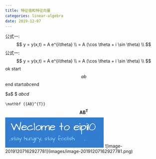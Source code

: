 ```yaml
---
title: 特征值和特征向量
categories: linear-algebra
date: 2019-12-07
---
```

公式一:    
$$
y = y(x,t) = A e^{i\theta} \\
      = A (\cos \theta + i \sin \theta) \\
$$
公式一:
$$
y = y(x,t) = A e^{i\theta} \\
    = A (\cos \theta + i \sin \theta) \\
$$
ok
start$$ab
$$end
start$abc$end

\$a\$
\$
$abcd$

`\mathbf {{AB}^{T}}`
$$
\mathbf {{AB}^{T}}
$$
![image-20191207162927781](images/image-20191207162927781.png)
![image-20191207162927781\]\(images/image-20191207162927781.png)

